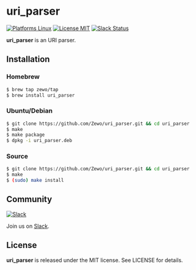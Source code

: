 uri_parser
==========

[![Platforms Linux](https://img.shields.io/badge/Platforms-Linux-lightgray.svg?style=flat)](https://developer.apple.com/swift/)
[![License MIT](https://img.shields.io/badge/License-MIT-blue.svg?style=flat)](https://tldrlegal.com/license/mit-license)
[![Slack Status](https://zewo-slackin.herokuapp.com/badge.svg)](https://zewo-slackin.herokuapp.com)

**uri_parser** is an URI parser.

## Installation

### Homebrew 
```bash
$ brew tap zewo/tap
$ brew install uri_parser
```

### Ubuntu/Debian
```bash
$ git clone https://github.com/Zewo/uri_parser.git && cd uri_parser
$ make
$ make package
$ dpkg -i uri_parser.deb
```

### Source
```bash
$ git clone https://github.com/Zewo/uri_parser.git && cd uri_parser
$ make
$ (sudo) make install
```

## Community

[![Slack](http://s13.postimg.org/ybwy92ktf/Slack.png)](https://zewo-slackin.herokuapp.com)

Join us on [Slack](https://zewo-slackin.herokuapp.com).

License
-------

**uri_parser** is released under the MIT license. See LICENSE for details.
